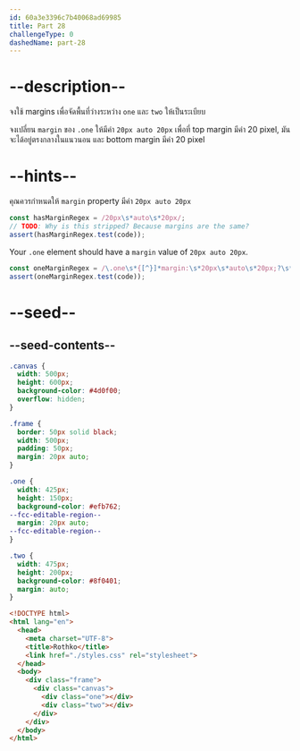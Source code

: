 ```yaml
---
id: 60a3e3396c7b40068ad69985
title: Part 28
challengeType: 0
dashedName: part-28
---
```


# --description--

จงใช้ margins เพื่อจัดพื้นที่ว่างระหว่าง `one` และ `two` ให้เป็นระเบียบ

จงเปลี่ยน `margin` ของ `.one` ให้มีค่า `20px auto 20px` เพื่อที่ top margin มีค่า 20 pixel, มันจะได้อยู่ตรงกลางในแนวนอน และ bottom margin มีค่า 20 pixel

# --hints--

คุณควรกำหนดให้ `margin` property มีค่า `20px auto 20px`

```js
const hasMarginRegex = /20px\s*auto\s*20px/;
// TODO: Why is this stripped? Because margins are the same?
assert(hasMarginRegex.test(code));
```

Your `.one` element should have a `margin` value of `20px auto 20px`.

```js
const oneMarginRegex = /\.one\s*{[^}]*margin:\s*20px\s*auto\s*20px;?\s*}/
assert(oneMarginRegex.test(code));
```

# --seed--

## --seed-contents--

```css
.canvas {
  width: 500px;
  height: 600px;
  background-color: #4d0f00;
  overflow: hidden;
}

.frame {
  border: 50px solid black;
  width: 500px;
  padding: 50px;
  margin: 20px auto;
}

.one {
  width: 425px;
  height: 150px;
  background-color: #efb762;
--fcc-editable-region--
  margin: 20px auto;
--fcc-editable-region--
}

.two {
  width: 475px;
  height: 200px;
  background-color: #8f0401;
  margin: auto;
}
```

```html
<!DOCTYPE html>
<html lang="en">
  <head>
    <meta charset="UTF-8">
    <title>Rothko</title>
    <link href="./styles.css" rel="stylesheet">
  </head>
  <body>
    <div class="frame">
      <div class="canvas">
        <div class="one"></div>
        <div class="two"></div>
      </div>
    </div>
  </body>
</html>
```
